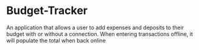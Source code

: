 # Budget-Tracker
An application that allows a user to add expenses and deposits to their budget with or without a connection. When entering transactions offline, it will populate the total when back online
